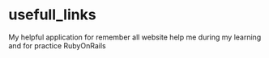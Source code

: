 # usefull_links
My helpful application for remember all website help me during my learning and for practice RubyOnRails

